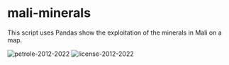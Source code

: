 # mali-minerals

This script uses Pandas show the exploitation of the minerals in Mali on a map.


![petrole-2012-2022](https://user-images.githubusercontent.com/102051369/163653402-5543282b-7493-4464-8b1d-2b64283a2756.gif)
![license-2012-2022](https://user-images.githubusercontent.com/102051369/163653504-b5138d83-f729-4974-861a-c159259d50f3.GIF)

